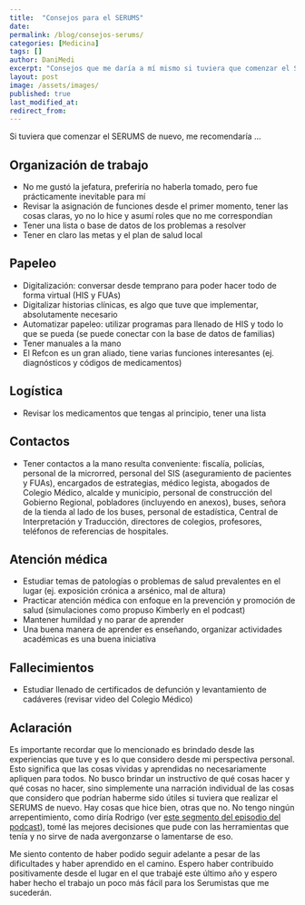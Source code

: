 ```yaml
---
title:  "Consejos para el SERUMS"
date:
permalink: /blog/consejos-serums/
categories: [Medicina]
tags: []
author: DaniMedi
excerpt: "Consejos que me daría a mí mismo si tuviera que comenzar el SERUMS nuevamente"
layout: post
image: /assets/images/
published: true
last_modified_at:
redirect_from:
---
```

Si tuviera que comenzar el SERUMS de nuevo, me recomendaría ...

## Organización de trabajo

- No me gustó la jefatura, preferiría no haberla tomado, pero fue prácticamente inevitable para mí
- Revisar la asignación de funciones desde el primer momento, tener las cosas claras, yo no lo hice y asumí roles que no me correspondían
- Tener una lista o base de datos de los problemas a resolver
- Tener en claro las metas y el plan de salud local

## Papeleo

- Digitalización: conversar desde temprano para poder hacer todo de forma virtual (HIS y FUAs)
- Digitalizar historias clínicas, es algo que tuve que implementar, absolutamente necesario
- Automatizar papeleo: utilizar programas para llenado de HIS y todo lo que se pueda (se puede conectar con la base de datos de familias)
- Tener manuales a la mano
- El Refcon es un gran aliado, tiene varias funciones interesantes (ej. diagnósticos y códigos de medicamentos)

## Logística

- Revisar los medicamentos que tengas al principio, tener una lista

## Contactos

- Tener contactos a la mano resulta conveniente: fiscalía, policías, personal de la microrred, personal del SIS (aseguramiento de pacientes y FUAs), encargados de estrategias, médico legista, abogados de Colegio Médico, alcalde y municipio, personal de construcción del Gobierno Regional, pobladores (incluyendo en anexos), buses, señora de la tienda al lado de los buses, personal de estadística, Central de Interpretación y Traducción, directores de colegios, profesores, teléfonos de referencias de hospitales.

## Atención médica

- Estudiar temas de patologías o problemas de salud prevalentes en el lugar (ej. exposición crónica a arsénico, mal de altura)
- Practicar atención médica con enfoque en la prevención y promoción de salud (simulaciones como propuso Kimberly en el podcast)
- Mantener humildad y no parar de aprender
- Una buena manera de aprender es enseñando, organizar actividades académicas es una buena iniciativa

## Fallecimientos

- Estudiar llenado de certificados de defunción y levantamiento de cadáveres (revisar video del Colegio Médico)

## Aclaración

Es importante recordar que lo mencionado es brindado desde las experiencias que tuve y es lo que considero desde mi perspectiva personal. Esto significa que las cosas vividas y aprendidas no necesariamente apliquen para todos. No busco brindar un instructivo de qué cosas hacer y qué cosas no hacer, sino simplemente una narración individual de las cosas que considero que podrían haberme sido útiles si tuviera que realizar el SERUMS de nuevo. Hay cosas que hice bien, otras que no. No tengo ningún arrepentimiento, como diría Rodrigo (ver [este segmento del episodio del podcast](https://youtu.be/NYgQYUvGnIk?si=4XEV_4aDF2Y62gXo&t=1140)), tomé las mejores decisiones que pude con las herramientas que tenía y no sirve de nada avergonzarse o lamentarse de eso.

Me siento contento de haber podido seguir adelante a pesar de las dificultades y haber aprendido en el camino. Espero haber contribuido positivamente desde el lugar en el que trabajé este último año y espero haber hecho el trabajo un poco más fácil para los Serumistas que me sucederán.
